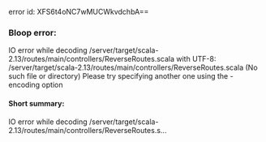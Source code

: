 error id: XFS6t4oNC7wMUCWkvdchbA==
### Bloop error:

IO error while decoding <WORKSPACE>/server/target/scala-2.13/routes/main/controllers/ReverseRoutes.scala with UTF-8: <WORKSPACE>/server/target/scala-2.13/routes/main/controllers/ReverseRoutes.scala (No such file or directory)
Please try specifying another one using the -encoding option
#### Short summary: 

IO error while decoding <WORKSPACE>/server/target/scala-2.13/routes/main/controllers/ReverseRoutes.s...